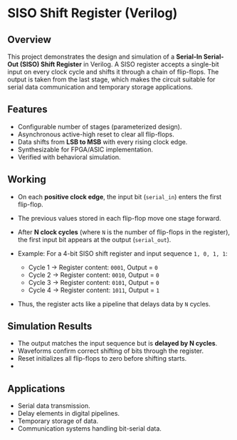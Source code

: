 # SISO Shift Register (Verilog)

##  Overview

This project demonstrates the design and simulation of a **Serial-In Serial-Out (SISO) Shift Register** in Verilog.
A SISO register accepts a single-bit input on every clock cycle and shifts it through a chain of flip-flops. The output is taken from the last stage, which makes the circuit suitable for serial data communication and temporary storage applications.

## Features

* Configurable number of stages (parameterized design).
* Asynchronous active-high reset to clear all flip-flops.
* Data shifts from **LSB to MSB** with every rising clock edge.
* Synthesizable for FPGA/ASIC implementation.
* Verified with behavioral simulation.

##  Working

* On each **positive clock edge**, the input bit (`serial_in`) enters the first flip-flop.
* The previous values stored in each flip-flop move one stage forward.
* After **N clock cycles** (where `N` is the number of flip-flops in the register), the first input bit appears at the output (`serial_out`).
* Example: For a 4-bit SISO shift register and input sequence `1, 0, 1, 1`:

  * Cycle 1 → Register content: `0001`, Output = `0`
  * Cycle 2 → Register content: `0010`, Output = `0`
  * Cycle 3 → Register content: `0101`, Output = `0`
  * Cycle 4 → Register content: `1011`, Output = `1`
* Thus, the register acts like a pipeline that delays data by `N` cycles.


##  Simulation Results

* The output matches the input sequence but is **delayed by N cycles**.
* Waveforms confirm correct shifting of bits through the register.
* Reset initializes all flip-flops to zero before shifting starts.
* 
## Applications

* Serial data transmission.
* Delay elements in digital pipelines.
* Temporary storage of data.
* Communication systems handling bit-serial data.

